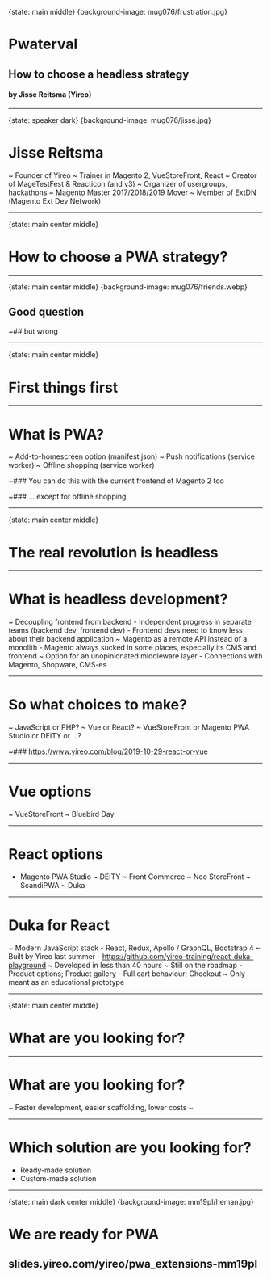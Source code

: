 {state: main middle}
{background-image: mug076/frustration.jpg}
# Pwaterval
## How to choose a headless strategy
#### by Jisse Reitsma (Yireo)

---
{state: speaker dark}
{background-image: mug076/jisse.jpg}
# Jisse Reitsma
~ Founder of Yireo
~ Trainer in Magento 2, VueStoreFront, React
~ Creator of MageTestFest & Reacticon (and v3)
~ Organizer of usergroups, hackathons
~ Magento Master 2017/2018/2019 Mover
~ Member of ExtDN (Magento Ext Dev Network)

---
{state: main center middle}
# How to choose a PWA strategy?

---
{state: main center middle}
{background-image: mug076/friends.webp}
## Good question
~## but wrong

---
{state: main center middle}
# First things first

---
# What is PWA?
~ Add-to-homescreen option (manifest.json)
~ Push notifications (service worker)
~ Offline shopping (service worker)

~### You can do this with the current frontend of Magento 2 too

~### ... except for offline shopping

---
{state: main center middle}
# The real revolution is headless

---
# What is headless development?
~ Decoupling frontend from backend
    - Independent progress in separate teams (backend dev, frontend dev)
    - Frontend devs need to know less about their backend application
~ Magento as a remote API instead of a monolith
    - Magento always sucked in some places, especially its CMS and frontend
~ Option for an unopinionated middleware layer
    - Connections with Magento, Shopware, CMS-es

---
# So what choices to make?
~ JavaScript or PHP?
~ Vue or React?
~ VueStoreFront or Magento PWA Studio or DEITY or ...?

~### https://www.yireo.com/blog/2019-10-29-react-or-vue

---
# Vue options
~ VueStoreFront
~ Bluebird Day

---
# React options
- Magento PWA Studio
~ DEITY
~ Front Commerce
~ Neo StoreFront
~ ScandiPWA
~ Duka

---
# Duka for React
~ Modern JavaScript stack
    - React, Redux, Apollo / GraphQL, Bootstrap 4
~ Built by Yireo last summer
    - https://github.com/yireo-training/react-duka-playground
~ Developed in less than 40 hours
~ Still on the roadmap
    - Product options; Product gallery
    - Full cart behaviour; Checkout
~ Only meant as an educational prototype

---
{state: main center middle}
# What are you looking for?

---
# What are you looking for?
~ Faster development, easier scaffolding, lower costs
~ 

---
# Which solution are you looking for?
- Ready-made solution
- Custom-made solution

---
{state: main dark center middle}
{background-image: mm19pl/heman.jpg}
# We are ready for PWA
## slides.yireo.com/yireo/pwa_extensions-mm19pl
